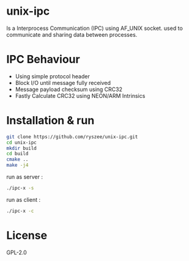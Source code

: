 # unix-ipc
Is a Interprocess Communication (IPC) using AF_UNIX socket. used to communicate and sharing data between processes.

# IPC Behaviour
- Using simple protocol header
- Block I/O until message fully received
- Message payload checksum using CRC32
- Fastly Calculate CRC32 using NEON/ARM Intrinsics

# Installation & run
```sh
git clone https://github.com/ryszee/unix-ipc.git
cd unix-ipc
mkdir build
cd build
cmake ..
make -j4 
```
run as server :
```sh
./ipc-x -s
```
run as client :
```sh
./ipc-x -c
```

# License
GPL-2.0
